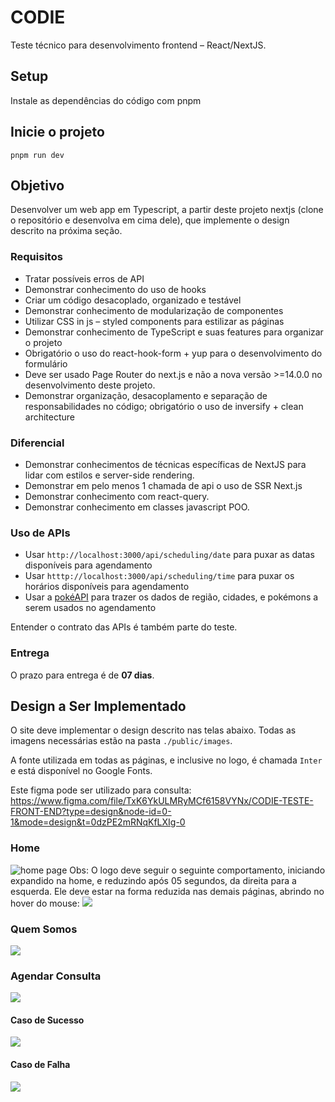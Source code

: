 # CODIE
 
Teste técnico para desenvolvimento frontend – React/NextJS.

## Setup

Instale as dependências do código com pnpm

## Inicie o projeto
```shell
pnpm run dev

```

## Objetivo

Desenvolver um web app em Typescript, a partir deste projeto nextjs (clone o repositório e desenvolva em cima dele), que implemente o design descrito na próxima seção.

### Requisitos
- Tratar possíveis erros de API
- Demonstrar conhecimento do uso de hooks
- Criar um código desacoplado, organizado e testável
- Demonstrar conhecimento de modularização de componentes
- Utilizar CSS in js – styled components para estilizar as páginas
- Demonstrar conhecimento de TypeScript e suas features para organizar o projeto
- Obrigatório o uso do react-hook-form + yup para o desenvolvimento do formulário
- Deve ser usado Page Router do next.js e não a nova versão >=14.0.0 no desenvolvimento deste projeto.
- Demonstrar organização, desacoplamento e separação de responsabilidades no código; obrigatório o uso de inversify + clean architecture

### Diferencial
- Demonstrar conhecimentos de técnicas específicas de NextJS para lidar com estilos e server-side rendering.
- Demonstrar em pelo menos 1 chamada de api o uso de SSR Next.js
- Demonstrar conhecimento com react-query.
- Demonstrar conhecimento em classes javascript POO.

### Uso de APIs
- Usar `http://localhost:3000/api/scheduling/date` para puxar as datas disponíveis para agendamento
- Usar `htttp://localhost:3000/api/scheduling/time` para puxar os horários disponíveis para agendamento
- Usar a [pokéAPI](https://pokeapi.co/) para trazer os dados de região, cidades, e pokémons a serem usados no agendamento

Entender o contrato das APIs é também parte do teste.

### Entrega
O prazo para entrega é de **07 dias**.

## Design a Ser Implementado
O site deve implementar o design descrito nas telas abaixo. Todas as imagens necessárias estão na pasta `./public/images`.

A fonte utilizada em todas as páginas, e inclusive no logo, é chamada `Inter` e está disponível no Google Fonts.

Este figma pode ser utilizado para consulta: https://www.figma.com/file/TxK6YkULMRyMCf6158VYNx/CODIE-TESTE-FRONT-END?type=design&node-id=0-1&mode=design&t=0dzPE2mRNqKfLXIg-0

### Home
![home page](public/test-sample/Home.png)
Obs: O logo deve seguir o seguinte comportamento, iniciando expandido na home, e reduzindo após 05 segundos, da direita para a esquerda. Ele deve estar na forma reduzida nas demais páginas, abrindo no hover do mouse:
![](public/test-sample/logo-behavior.png)
### Quem Somos
![](public/test-sample/Quem%20Somos.png)
### Agendar Consulta
![](public/test-sample/Agendar%20Consulta.png)
#### Caso de Sucesso
![](public/test-sample/Agendar%20Consulta%20Sucesso.png)
#### Caso de Falha
![](public/test-sample/Agendar%20Consulta%20Falha.png)